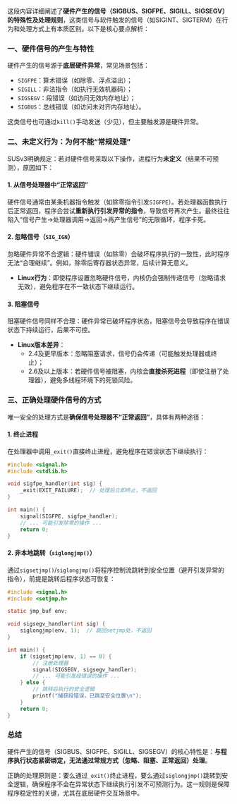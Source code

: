 这段内容详细阐述了**硬件产生的信号（SIGBUS、SIGFPE、SIGILL、SIGSEGV）的特殊性及处理规则**，这类信号与软件触发的信号（如SIGINT、SIGTERM）在行为和处理方式上有本质区别。以下是核心要点解析：


### 一、硬件信号的产生与特性
硬件产生的信号源于**底层硬件异常**，常见场景包括：  
- `SIGFPE`：算术错误（如除零、浮点溢出）；  
- `SIGILL`：非法指令（如执行无效机器码）；  
- `SIGSEGV`：段错误（如访问无效内存地址）；  
- `SIGBUS`：总线错误（如访问未对齐内存地址）。  

这类信号也可通过`kill()`手动发送（少见），但主要触发源是硬件异常。


### 二、未定义行为：为何不能“常规处理”
SUSv3明确规定：若对硬件信号采取以下操作，进程行为**未定义**（结果不可预测），原因如下：  

#### 1. 从信号处理器中“正常返回”  
硬件信号通常由某条机器指令触发（如除零指令引发`SIGFPE`）。若处理器函数执行后正常返回，程序会尝试**重新执行引发异常的指令**，导致信号再次产生。最终往往陷入“信号产生→处理器调用→返回→再产生信号”的无限循环，程序卡死。  


#### 2. 忽略信号（`SIG_IGN`）  
忽略硬件异常不合逻辑：硬件错误（如除零）会破坏程序执行的一致性，此时程序无法“合理继续”。例如，除零后寄存器状态异常，后续计算无意义。  
- **Linux行为**：即使程序设置忽略硬件信号，内核仍会强制传递信号（忽略请求无效），避免程序在不一致状态下继续运行。  


#### 3. 阻塞信号  
阻塞硬件信号同样不合理：硬件异常已破坏程序状态，阻塞信号会导致程序在错误状态下持续运行，后果不可控。  
- **Linux版本差异**：  
  - 2.4及更早版本：忽略阻塞请求，信号仍会传递（可能触发处理器或终止）；  
  - 2.6及以上版本：若硬件信号被阻塞，内核会**直接杀死进程**（即使注册了处理器），避免多线程环境下的死锁风险。  


### 三、正确处理硬件信号的方式
唯一安全的处理方式是**确保信号处理器不“正常返回”**，具体有两种途径：  

#### 1. 终止进程  
在处理器中调用`_exit()`直接终止进程，避免程序在错误状态下继续执行：  
```c
#include <signal.h>
#include <stdlib.h>

void sigfpe_handler(int sig) {
    _exit(EXIT_FAILURE);  // 处理后立即终止，不返回
}

int main() {
    signal(SIGFPE, sigfpe_handler);
    // ... 可能引发除零的操作 ...
    return 0;
}
```  


#### 2. 非本地跳转（`siglongjmp()`）  
通过`sigsetjmp()`/`siglongjmp()`将程序控制流跳转到安全位置（避开引发异常的指令），前提是跳转后程序状态可恢复：  
```c
#include <signal.h>
#include <setjmp.h>

static jmp_buf env;

void sigsegv_handler(int sig) {
    siglongjmp(env, 1);  // 跳回setjmp处，不返回
}

int main() {
    if (sigsetjmp(env, 1) == 0) {
        // 注册处理器
        signal(SIGSEGV, sigsegv_handler);
        // ... 可能引发段错误的操作 ...
    } else {
        // 跳转后执行的安全逻辑
        printf("捕获段错误，已跳至安全位置\n");
    }
    return 0;
}
```  


### 总结
硬件产生的信号（SIGBUS、SIGFPE、SIGILL、SIGSEGV）的核心特性是：**与程序执行状态紧密绑定，无法通过常规方式（忽略、阻塞、正常返回）处理**。  

正确的处理原则是：要么通过`_exit()`终止进程，要么通过`siglongjmp()`跳转到安全逻辑，确保程序不会在异常状态下继续执行引发不可预测行为。这一规则是保障程序稳定性的关键，尤其在底层硬件交互场景中。